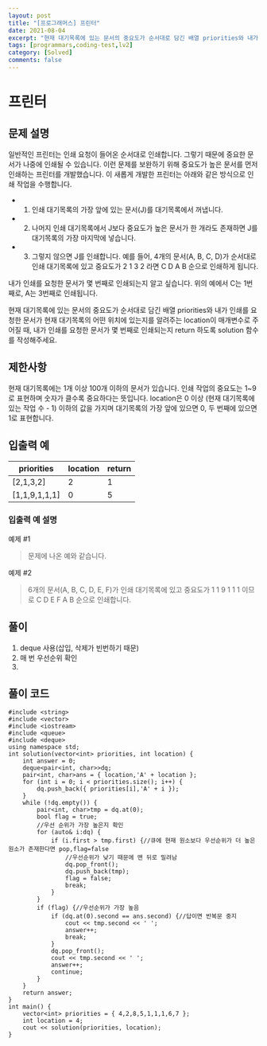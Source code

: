 ```yaml
---
layout: post
title: "[프로그래머스] 프린터"
date: 2021-08-04
excerpt: "현재 대기목록에 있는 문서의 중요도가 순서대로 담긴 배열 priorities와 내가 인쇄를 요청한 문서가 현재 대기목록의 어떤 위치에 있는지를 알려주는 location이 매개변수로 주어질 때, 내가 인쇄를 요청한 문서가 몇 번째로 인쇄되는지 return 하도록 solution 함수를 작성해주세요."
tags: [programmars,coding-test,lv2]
category: [Solved]
comments: false
---
```

# 프린터
## 문제 설명
일반적인 프린터는 인쇄 요청이 들어온 순서대로 인쇄합니다. 그렇기 때문에 중요한 문서가 나중에 인쇄될 수 있습니다. 이런 문제를 보완하기 위해 중요도가 높은 문서를 먼저 인쇄하는 프린터를 개발했습니다. 이 새롭게 개발한 프린터는 아래와 같은 방식으로 인쇄 작업을 수행합니다.

* 1. 인쇄 대기목록의 가장 앞에 있는 문서(J)를 대기목록에서 꺼냅니다.
* 2. 나머지 인쇄 대기목록에서 J보다 중요도가 높은 문서가 한 개라도 존재하면 J를 대기목록의 가장 마지막에 넣습니다.
* 3. 그렇지 않으면 J를 인쇄합니다.
        예를 들어, 4개의 문서(A, B, C, D)가 순서대로 인쇄 대기목록에 있고 중요도가 2 1 3 2 라면 C D A B 순으로 인쇄하게 됩니다.

내가 인쇄를 요청한 문서가 몇 번째로 인쇄되는지 알고 싶습니다. 위의 예에서 C는 1번째로, A는 3번째로 인쇄됩니다.

현재 대기목록에 있는 문서의 중요도가 순서대로 담긴 배열 priorities와 내가 인쇄를 요청한 문서가 현재 대기목록의 어떤 위치에 있는지를 알려주는 location이 매개변수로 주어질 때, 내가 인쇄를 요청한 문서가 몇 번째로 인쇄되는지 return 하도록 solution 함수를 작성해주세요.

## 제한사항
현재 대기목록에는 1개 이상 100개 이하의 문서가 있습니다.
인쇄 작업의 중요도는 1~9로 표현하며 숫자가 클수록 중요하다는 뜻입니다.
location은 0 이상 (현재 대기목록에 있는 작업 수 - 1) 이하의 값을 가지며 대기목록의 가장 앞에 있으면 0, 두 번째에 있으면 1로 표현합니다.

## 입출력 예
| priorities | location  |  return |
|-------------|-----------|---------|
|[2,1,3,2]|2|1|
|[1,1,9,1,1,1]|0|5|

### 입출력 예 설명

예제 #1

> 문제에 나온 예와 같습니다.

예제 #2

> 6개의 문서(A, B, C, D, E, F)가 인쇄 대기목록에 있고 중요도가 1 1 9 1 1 1 이므로 C D E F A B 순으로 인쇄합니다.

## 풀이
1. deque 사용(삽입, 삭제가 빈번하기 때문)
2. 매 번 우선순위 확인
3. 

## 풀이 코드
```
#include <string>
#include <vector>
#include <iostream>
#include <queue>
#include <deque>
using namespace std;
int solution(vector<int> priorities, int location) {
    int answer = 0;
    deque<pair<int, char>>dq;
    pair<int, char>ans = { location,'A' + location };
    for (int i = 0; i < priorities.size(); i++) {
        dq.push_back({ priorities[i],'A' + i });
    }
    while (!dq.empty()) {
        pair<int, char>tmp = dq.at(0);
        bool flag = true;
        //우선 순위가 가장 높은지 확인
        for (auto& i:dq) {
            if (i.first > tmp.first) {//큐에 현재 원소보다 우선순위가 더 높은 원소가 존재한다면 pop,flag=false
                //우선순위가 낮기 때문에 맨 뒤로 밀려남
                dq.pop_front();
                dq.push_back(tmp);
                flag = false;
                break;
            }
        }
        if (flag) {//우선순위가 가장 높음
            if (dq.at(0).second == ans.second) {//답이면 반복문 중지
                cout << tmp.second << ' ';
                answer++;
                break;
            }
            dq.pop_front();
            cout << tmp.second << ' ';
            answer++;
            continue;
        }
    }
    return answer;
}
int main() {
    vector<int> priorities = { 4,2,8,5,1,1,1,6,7 };
    int location = 4;
    cout << solution(priorities, location);
}
```